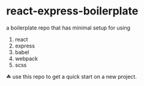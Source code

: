 # react-express-boilerplate

a boilerplate repo that has minimal setup for using
1. react
2. express
3. babel
4. webpack
5. scss

☘ use this repo to get a quick start on a new project.